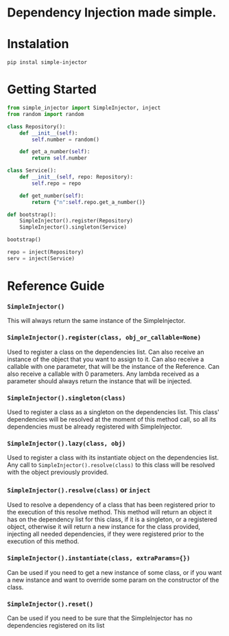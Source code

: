 # Dependency Injection made simple.


# Instalation
```
pip instal simple-injector
```

# Getting Started
```python
from simple_injector import SimpleInjector, inject
from random import random

class Repository():
    def __init__(self):
        self.number = random()

    def get_a_number(self):
        return self.number

class Service():
    def __init__(self, repo: Repository):
        self.repo = repo

    def get_number(self):
        return {"n":self.repo.get_a_number()}

def bootstrap():
    SimpleInjector().register(Repository)
    SimpleInjector().singleton(Service)

bootstrap()

repo = inject(Repository)
serv = inject(Service)
```

# Reference Guide

### `SimpleInjector()`
This will always return the same instance of the SimpleInjector.

### `SimpleInjector().register(class, obj_or_callable=None)`
Used to register a class on the dependencies list.
Can also receive an instance of the object that you want to assign to it.
Can also receive a callable with one parameter, that will be the instance of the Reference.
Can also receive a callable with 0 parameters.
Any lambda received as a parameter should always return the instance that will be injected.

### `SimpleInjector().singleton(class)`
Used to register a class as a singleton on the dependencies list.
This class' dependencies will be resolved at the moment of this method call, so all its dependencies must be already registered with SimpleInjector.

### `SimpleInjector().lazy(class, obj)`
Used to register a class with its instantiate object on the dependencies list.
Any call to `SimpleInjector().resolve(class)` to this class will be resolved with the object previously provided.

### `SimpleInjector().resolve(class)` or `inject`
Used to resolve a dependency of a class that has been registered prior to the execution of this resolve method.
This method will return an object it has on the dependency list for this class, if it is a singleton, or a registered object, otherwise it will return a new instance for the class provided, injecting all needed dependencies, if they were registered prior to the execution of this method.

### `SimpleInjector().instantiate(class, extraParams={})`
Can be used if you need to get a new instance of some class, or if you want a new instance and want to override some param on the constructor of the class.

### `SimpleInjector().reset()`
Can be used if you need to be sure that the SimpleInjector has no dependencies registered on its list
